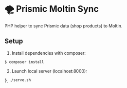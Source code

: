# 🌪 Prismic Moltin Sync

PHP helper to sync Prismic data (shop products) to Moltin.

## Setup

1. Install dependencies with composer:
```
$ composer install
```

2. Launch local server (localhost:8000):
```
$ ./serve.sh
``